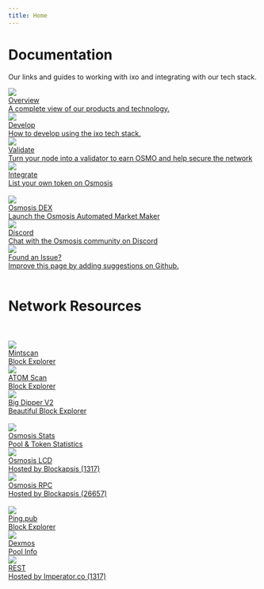 ```yaml
---
title: Home
---
```


# Documentation

Our links and guides to working with ixo and integrating with our tech stack.

<div class="cards twoColumn">
  <a href="https://app.gitbook.com/o/-LjCkqb3vRw38VOJE1Kj/s/-LjCku60B7sAxJzveU5e/" class="card">
    <img src="img/book-open-reader-solid.svg" class="filter-icon"/>
    <div class="title">
      Overview
    </div>
    <div class="text">
      A complete view of our products and technology.
    </div>
  </a>
  <a href="https://app.gitbook.com/o/-LjCkqb3vRw38VOJE1Kj/s/-LjCku60B7sAxJzveU5e/developers/getting-started" class="card">
    <img src="img/code-solid.svg" class="filter-icon"/>
    <div class="title">
      Develop
    </div>
    <div class="text">
      How to develop using the ixo tech stack.
    </div>
  </a>

  <a href="validators/" class="card">
    <img src="img/circle-check-solid.svg" class="filter-icon"/>
    <div class="title">
      Validate
    </div>
    <div class="text">
      Turn your node into a validator to earn OSMO and help secure the network
    </div>
  </a>

  <a href="integrate/" class="card">
    <img src="img/code-pull-request-solid.svg" class="filter-icon"/>
    <div class="title">
      Integrate
    </div>
    <div class="text">
      List your own token on Osmosis
    </div>
  </a>

</div>

<br />

<div class="cards threeColumn">
  <a href="https://app.osmosis.zone/" class="card lg" target="_blank">
    <img src="img/osmologo.svg">
    <div class="title">
     Osmosis DEX
    </div>
    <div class="text">
      Launch the Osmosis Automated Market Maker
    </div>
  </a>
<a href="https://discord.gg/x3eRgAWbhw" class="card lg" target="_blank">
    <img src="img/discord.svg">
    <div class="title">
     Discord
    </div>
    <div class="text">
      Chat with the Osmosis community on Discord
    </div>
  </a>
  <a href="https://github.com/osmosis-labs/docs" class="card lg" target="_blank">
    <img src="img/github.svg">
    <div class="title">
    Found an Issue?
    </div>
    <div class="text">
    Improve this page by adding suggestions on Github.
    </div>
  </a>
</div>

<br />

# Network Resources
<br />
<br />
<div class="cards threeColumn">
  <a href="https://mintscan.io/osmosis" class="card lg" target="_blank">
    <img src="img/mintscan.png">
    <div class="title">
     Mintscan
    </div>
    <div class="text">
     Block Explorer
    </div>
  </a>
  <a href="https://atomscan.com/osmosis" class="card lg" target="_blank">
    <img src="img/atomscan.png">
    <div class="title">
     ATOM Scan
    </div>
    <div class="text">
     Block Explorer
    </div>
  </a>
  <a href="https://osmosis.bigdipper.live/" class="card lg" target="_blank">
    <img src="img/big_dipper.png">
    <div class="title">
     Big Dipper V2
    </div>
    <div class="text">
     Beautiful Block Explorer
    </div>
  </a>
</div>
<br />
<div class="cards threeColumn">
  <a href="https://info.osmosis.zone/" class="card lg" target="_blank">
    <img src="img/stats_app.png">
    <div class="title">
      Osmosis Stats
    </div>
    <div class="text">
     Pool & Token Statistics
    </div>
  </a>
  <a href="https://lcd-osmosis.blockapsis.com/swagger/" class="card lg" target="_blank">
    <img src="img/tender-lcd.png">
    <div class="title">
     Osmosis LCD
    </div>
    <div class="text">
     Hosted by Blockapsis (1317)
    </div>
  </a>
  <a href="https://rpc-osmosis.blockapsis.com/" class="card lg" target="_blank">
    <img src="img/tender-rpc.png">
    <div class="title">
     Osmosis RPC
    </div>
    <div class="text">
     Hosted by Blockapsis (26657)
    </div>
  </a>
</div>
<br />
<div class="cards threeColumn">
  <a href="https://ping.pub/osmosis" class="card lg" target="_blank">
    <img src="img/ping.png">
    <div class="title">
     Ping.pub
    </div>
    <div class="text">
     Block Explorer
    </div>
  </a>
  <a href="https://www.dexmos.app/" class="card lg" target="_blank">
    <img src="img/dexmos.png">
    <div class="title">
     Dexmos
    </div>
    <div class="text">
     Pool Info
    </div>
  </a>
    <a href="https://api-osmosis.imperator.co/swagger/" class="card lg" target="_blank">
    <img src="img/swagger.png">
    <div class="title">
     REST
    </div>
    <div class="text">
     Hosted by Imperator.co (1317)
    </div>
  </a>
</div>